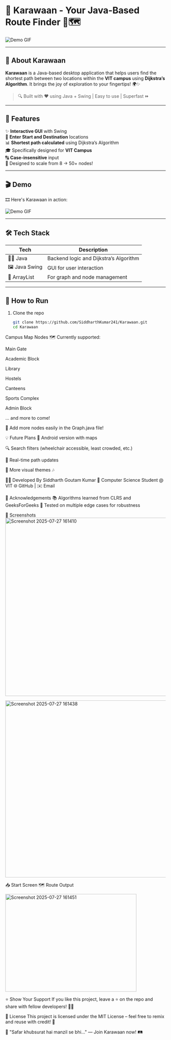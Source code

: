 # 🌟 Karawaan - Your Java-Based Route Finder 🚗🗺️


![Demo GIF](https://raw.githubusercontent.com/SiddharthKumar241/Karawaan/main/demo.gif)

---

## 🧭 About Karawaan

**Karawaan** is a Java-based desktop application that helps users find the shortest path between two locations within the **VIT campus** using **Dijkstra’s Algorithm**. It brings the joy of exploration to your fingertips! 🌍✨

> 🔍 Built with ❤️ using Java + Swing | Easy to use | Superfast ⏩

---

## 🚀 Features

✨ **Interactive GUI** with Swing  
📍 **Enter Start and Destination** locations  
📊 **Shortest path calculated** using Dijkstra’s Algorithm  
🎓 Specifically designed for **VIT Campus**  
🔠 **Case-insensitive** input  
🧠 Designed to scale from 8 → 50+ nodes!

---

## 🎬 Demo

🎞️ Here's Karawaan in action:

![Demo GIF](https://your-gif-link-here.com/demo.gif)

---

## 🛠️ Tech Stack

| Tech | Description |
|------|-------------|
| 🧑‍💻 Java | Backend logic and Dijkstra’s Algorithm |
| 🖼️ Java Swing | GUI for user interaction |
| 🧠 ArrayList | For graph and node management |

---

## 🏁 How to Run

1. Clone the repo  
   ```bash
   git clone https://github.com/SiddharthKumar241/Karawaan.git
   cd Karawaan
 Campus Map Nodes
🗺️ Currently supported:

Main Gate

Academic Block

Library

Hostels

Canteens

Sports Complex

Admin Block

... and more to come!

🔄 Add more nodes easily in the Graph.java file!

💡 Future Plans
📲 Android version with maps

🔍 Search filters (wheelchair accessible, least crowded, etc.)

🧩 Real-time path updates

🎨 More visual themes 🎶

🧑‍🎓 Developed By
Siddharth Goutam Kumar
💼 Computer Science Student @ VIT
🌐 GitHub | ✉️ Email

🙌 Acknowledgements
📚 Algorithms learned from CLRS and GeeksForGeeks
🧪 Tested on multiple edge cases for robustness

📸 Screenshots
<img width="1323" height="560" alt="Screenshot 2025-07-27 161410" src="https://github.com/user-attachments/assets/f82e3f10-086b-434b-9031-9b43469db0c7" />

<img width="1454" height="556" alt="Screenshot 2025-07-27 161438" src="https://github.com/user-attachments/assets/547ca6d3-7973-40b8-9fad-f0f52e2a8512" />

📥 Start Screen	🗺️ Route Output

<img width="412" height="307" alt="Screenshot 2025-07-27 161451" src="https://github.com/user-attachments/assets/35151a77-0610-47b6-b0a9-f0e473af9546" />


⭐ Show Your Support
If you like this project, leave a ⭐ on the repo and share with fellow developers! 🚐💨

📜 License
This project is licensed under the MIT License – feel free to remix and reuse with credit! 🙏

💬 "Safar khubsurat hai manzil se bhi..." — Join Karawaan now! 🛤️
